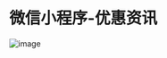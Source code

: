 # 微信小程序-优惠资讯

![image](http://www.wxapp-union.com/data/attachment/forum/201703/14/010243h1b8nivnb1bzebsy.gif)
